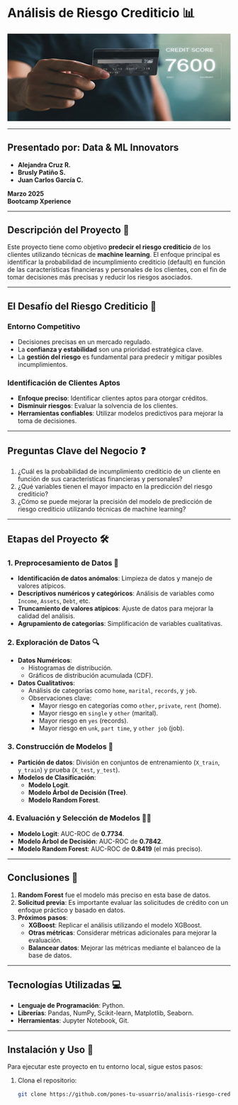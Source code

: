 # Análisis de Riesgo Crediticio 📊

![imagine3](https://github.com/alejandramcr/CreditScoringPrediction/blob/main/creditscore.jpg)


---

## Presentado por: Data & ML Innovators
- **Alejandra Cruz R.**
- **Brusly Patiño S.**
- **Juan Carlos García C.**

**Marzo 2025**  
**Bootcamp Xperience**

---

## Descripción del Proyecto 🚀

Este proyecto tiene como objetivo **predecir el riesgo crediticio** de los clientes utilizando técnicas de **machine learning**. El enfoque principal es identificar la probabilidad de incumplimiento crediticio (default) en función de las características financieras y personales de los clientes, con el fin de tomar decisiones más precisas y reducir los riesgos asociados.

---

## El Desafío del Riesgo Crediticio 🎯

### Entorno Competitivo
- Decisiones precisas en un mercado regulado.
- La **confianza y estabilidad** son una prioridad estratégica clave.
- La **gestión del riesgo** es fundamental para predecir y mitigar posibles incumplimientos.

### Identificación de Clientes Aptos
- **Enfoque preciso**: Identificar clientes aptos para otorgar créditos.
- **Disminuir riesgos**: Evaluar la solvencia de los clientes.
- **Herramientas confiables**: Utilizar modelos predictivos para mejorar la toma de decisiones.

---

## Preguntas Clave del Negocio ❓

1. ¿Cuál es la probabilidad de incumplimiento crediticio de un cliente en función de sus características financieras y personales?
2. ¿Qué variables tienen el mayor impacto en la predicción del riesgo crediticio?
3. ¿Cómo se puede mejorar la precisión del modelo de predicción de riesgo crediticio utilizando técnicas de machine learning?

---

## Etapas del Proyecto 🛠️

### 1. Preprocesamiento de Datos 🔧
- **Identificación de datos anómalos**: Limpieza de datos y manejo de valores atípicos.
- **Descriptivos numéricos y categóricos**: Análisis de variables como `Income`, `Assets`, `Debt`, etc.
- **Truncamiento de valores atípicos**: Ajuste de datos para mejorar la calidad del análisis.
- **Agrupamiento de categorías**: Simplificación de variables cualitativas.

### 2. Exploración de Datos 🔍
- **Datos Numéricos**:
  - Histogramas de distribución.
  - Gráficos de distribución acumulada (CDF).
- **Datos Cualitativos**:
  - Análisis de categorías como `home`, `marital`, `records`, y `job`.
  - Observaciones clave:
    - Mayor riesgo en categorías como `other`, `private`, `rent` (home).
    - Mayor riesgo en `single` y `other` (marital).
    - Mayor riesgo en `yes` (records).
    - Mayor riesgo en `unk`, `part time`, y `other job` (job).

### 3. Construcción de Modelos 🎨
- **Partición de datos**: División en conjuntos de entrenamiento (`X_train`, `y_train`) y prueba (`X_test`, `y_test`).
- **Modelos de Clasificación**:
  - **Modelo Logit**.
  - **Modelo Árbol de Decisión (Tree)**.
  - **Modelo Random Forest**.

### 4. Evaluación y Selección de Modelos 🏋‍♂️
- **Modelo Logit**: AUC-ROC de **0.7734**.
- **Modelo Árbol de Decisión**: AUC-ROC de **0.7842**.
- **Modelo Random Forest**: AUC-ROC de **0.8419** (el más preciso).

---

## Conclusiones 📝

1. **Random Forest** fue el modelo más preciso en esta base de datos.
2. **Solicitud previa**: Es importante evaluar las solicitudes de crédito con un enfoque práctico y basado en datos.
3. **Próximos pasos**:
   - **XGBoost**: Replicar el análisis utilizando el modelo XGBoost.
   - **Otras métricas**: Considerar métricas adicionales para mejorar la evaluación.
   - **Balancear datos**: Mejorar las métricas mediante el balanceo de la base de datos.

---

## Tecnologías Utilizadas 💻

- **Lenguaje de Programación**: Python.
- **Librerías**: Pandas, NumPy, Scikit-learn, Matplotlib, Seaborn.
- **Herramientas**: Jupyter Notebook, Git.

---

## Instalación y Uso 🚀

Para ejecutar este proyecto en tu entorno local, sigue estos pasos:

1. Clona el repositorio:
   ```bash
   git clone https://github.com/pones-tu-usuarrio/analisis-riesgo-crediticio.git
